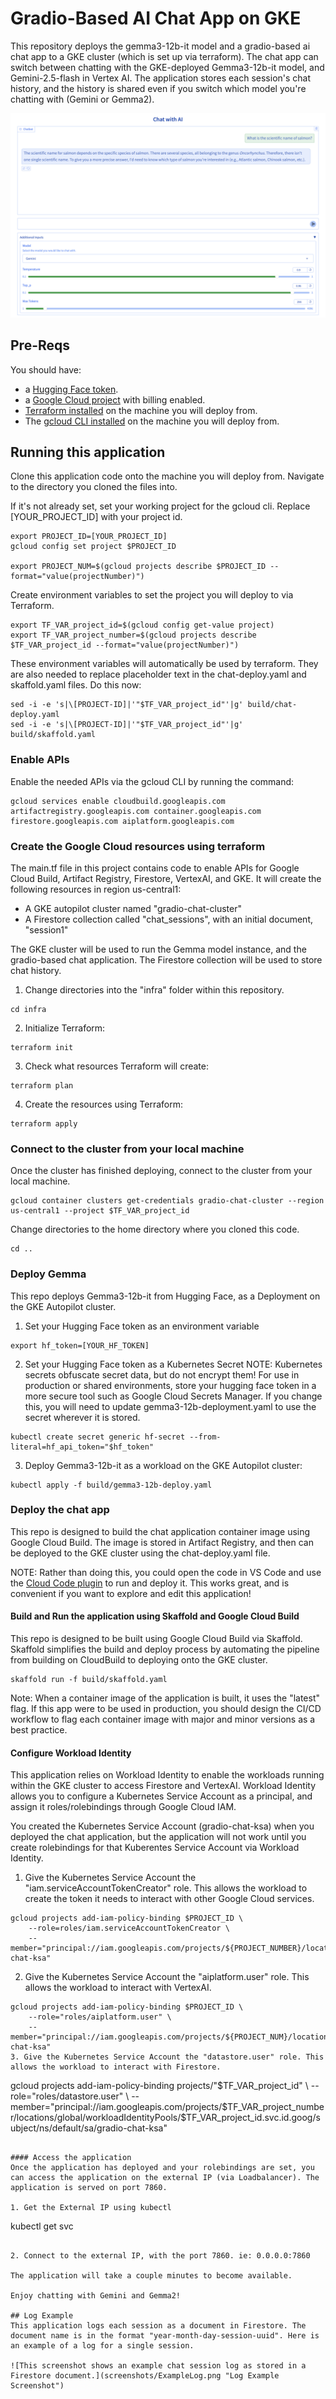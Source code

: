 # Gradio-Based AI Chat App on GKE


This repository deploys the gemma3-12b-it model and a gradio-based ai chat app to a GKE cluster (which is set up via terraform). The chat app can switch between chatting with the GKE-deployed Gemma3-12b-it model, and Gemini-2.5-flash in Vertex AI. The application stores each session's chat history, and the history is shared even if you switch which model you're chatting with (Gemini or Gemma2).


![This screenshot shows the chat application.](screenshots/UI_Screenshot.png)

## Pre-Reqs
You should have:
* a [Hugging Face token](https://huggingface.co/docs/hub/en/security-tokens).
* a [Google Cloud project](https://developers.google.com/workspace/guides/create-project) with billing enabled.
* [Terraform installed](https://cloud.google.com/docs/terraform/install-configure-terraform) on the machine you will deploy from.
* The [gcloud CLI installed](https://cloud.google.com/sdk/docs/install) on the machine you will deploy from.

## Running this application
Clone this application code onto the machine you will deploy from. Navigate to the directory you cloned the files into.

If it's not already set, set your working project for the gcloud cli. Replace [YOUR_PROJECT_ID] with your project id.
```
export PROJECT_ID=[YOUR_PROJECT_ID]
gcloud config set project $PROJECT_ID

export PROJECT_NUM=$(gcloud projects describe $PROJECT_ID --format="value(projectNumber)")
```

Create environment variables to set the project you will deploy to via Terraform.
```
export TF_VAR_project_id=$(gcloud config get-value project)
export TF_VAR_project_number=$(gcloud projects describe $TF_VAR_project_id --format="value(projectNumber)")
```

These environment variables will automatically be used by terraform. They are also needed to replace placeholder text in the chat-deploy.yaml and skaffold.yaml files. Do this now:
```
sed -i -e 's|\[PROJECT-ID]|'"$TF_VAR_project_id"'|g' build/chat-deploy.yaml
sed -i -e 's|\[PROJECT-ID]|'"$TF_VAR_project_id"'|g' build/skaffold.yaml
```

### Enable APIs
Enable the needed APIs via the gcloud CLI by running the command:
```
gcloud services enable cloudbuild.googleapis.com artifactregistry.googleapis.com container.googleapis.com firestore.googleapis.com aiplatform.googleapis.com
```


### Create the Google Cloud resources using terraform

The main.tf file in this project contains code to enable APIs for Google Cloud Build, Artifact Registry, Firestore, VertexAI, and GKE.
It will create the following resources in region us-central1:
* A GKE autopilot cluster named "gradio-chat-cluster"
* A Firestore collection called "chat_sessions", with an initial document, "session1"

The GKE cluster will be used to run the Gemma model instance, and the gradio-based chat application.
The Firestore collection will be used to store chat history.

1. Change directories into the "infra" folder within this repository.
```
cd infra
```

2. Initialize Terraform:
```
terraform init
```

3. Check what resources Terraform will create:
```
terraform plan
```

4. Create the resources using Terraform:
```
terraform apply
```

### Connect to the cluster from your local machine
Once the cluster has finished deploying, connect to the cluster from your local machine.
```
gcloud container clusters get-credentials gradio-chat-cluster --region us-central1 --project $TF_VAR_project_id
```

Change directories to the home directory where you cloned this code.
```
cd ..
```

### Deploy Gemma
This repo deploys Gemma3-12b-it from Hugging Face, as a Deployment on the GKE Autopilot cluster. 

1. Set your Hugging Face token as an environment variable
```
export hf_token=[YOUR_HF_TOKEN]
```

2. Set your Hugging Face token as a Kubernetes Secret
NOTE: Kubernetes secrets obfuscate secret data, but do not encrypt them! For use in production or shared environments, store your hugging face token in a more secure tool such as Google Cloud Secrets Manager. If you change this, you will need to update gemma3-12b-deployment.yaml to use the secret wherever it is stored.
```
kubectl create secret generic hf-secret --from-literal=hf_api_token="$hf_token"
```

3. Deploy Gemma3-12b-it as a workload on the GKE Autopilot cluster:
```
kubectl apply -f build/gemma3-12b-deploy.yaml
```

### Deploy the chat app
This repo is designed to build the chat application container image using Google Cloud Build. The image is stored in Artifact Registry, and then can be deployed to the GKE cluster using the chat-deploy.yaml file.

NOTE: Rather than doing this, you could open the code in VS Code and use the [Cloud Code plugin](https://cloud.google.com/code/docs/vscode/install) to run and deploy it. This works great, and is convenient if you want to explore and edit this application!

#### Build and Run the application using Skaffold and Google Cloud Build
This repo is designed to be built using Google Cloud Build via Skaffold. Skaffold simplifies the build and deploy process by automating the pipeline from building on CloudBuild to deploying onto the GKE cluster.
```
skaffold run -f build/skaffold.yaml
```

Note: When a container image of the application is built, it uses the "latest" flag. If this app were to be used in production, you should design the CI/CD workflow to flag each container image with major and minor versions as a best practice.

#### Configure Workload Identity
This application relies on Workload Identity to enable the workloads running within the GKE cluster to access Firestore and VertexAI. Workload Identity allows you to configure a Kubernetes Service Account as a principal, and assign it roles/rolebindings through Google Cloud IAM.


You created the Kubernetes Service Account (gradio-chat-ksa) when you deployed the chat application, but the application will not work until you create rolebindings for that Kuberentes Service Account via Workload Identity.


1. Give the Kubernetes Service Account the "iam.serviceAccountTokenCreator" role. This allows the workload to create the token it needs to interact with other Google Cloud services.
```
gcloud projects add-iam-policy-binding $PROJECT_ID \
    --role=roles/iam.serviceAccountTokenCreator \
    --member="principal://iam.googleapis.com/projects/${PROJECT_NUMBER}/locations/global/workloadIdentityPools/${PROJECT_ID}.svc.id.goog/subject/ns/default/sa/gradio-chat-ksa"
```

2. Give the Kubernetes Service Account the "aiplatform.user" role. This allows the workload to interact with VertexAI.
```
gcloud projects add-iam-policy-binding $PROJECT_ID \
    --role="roles/aiplatform.user" \
    --member="principal://iam.googleapis.com/projects/${PROJECT_NUM}/locations/global/workloadIdentityPools/${PROJECT_ID}.svc.id.goog/subject/ns/default/sa/gradio-chat-ksa"
3. Give the Kubernetes Service Account the "datastore.user" role. This allows the workload to interact with Firestore.
```
gcloud projects add-iam-policy-binding projects/"$TF_VAR_project_id" \
    --role="roles/datastore.user" \
    --member="principal://iam.googleapis.com/projects/$TF_VAR_project_number/locations/global/workloadIdentityPools/$TF_VAR_project_id.svc.id.goog/subject/ns/default/sa/gradio-chat-ksa"
```

#### Access the application
Once the application has deployed and your rolebindings are set, you can access the application on the external IP (via Loadbalancer). The application is served on port 7860.

1. Get the External IP using kubectl
```
kubectl get svc
```

2. Connect to the external IP, with the port 7860. ie: 0.0.0.0:7860

The application will take a couple minutes to become available.

Enjoy chatting with Gemini and Gemma2!

## Log Example
This application logs each session as a document in Firestore. The document name is in the format "year-month-day-session-uuid". Here is an example of a log for a single session.

![This screenshot shows an example chat session log as stored in a Firestore document.](screenshots/ExampleLog.png "Log Example Screenshot")